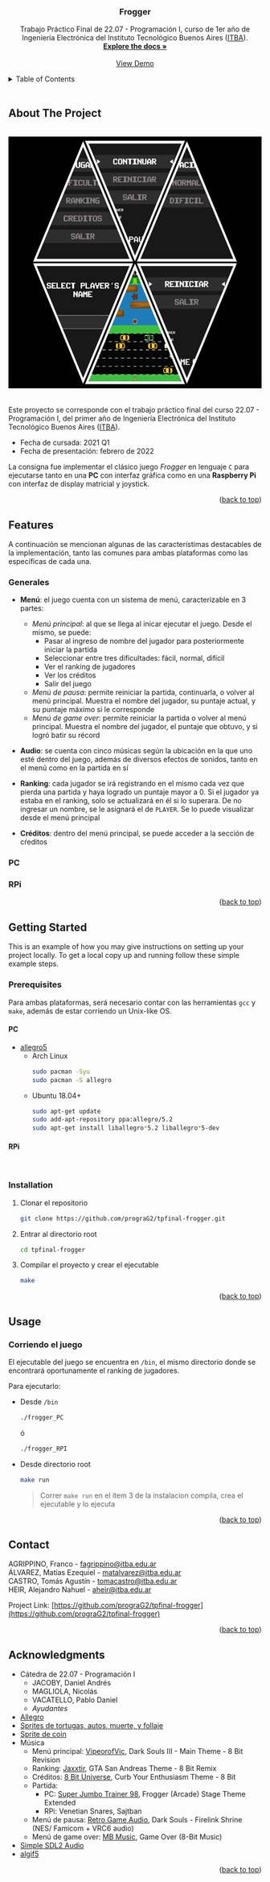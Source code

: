 <div id="top"></div>
<!--
*** Thanks for checking out the Best-README-Template. If you have a suggestion
*** that would make this better, please fork the repo and create a pull request
*** or simply open an issue with the tag "enhancement".
*** Don't forget to give the project a star!
*** Thanks again! Now go create something AMAZING! :D
-->



<!-- PROJECT SHIELDS -->
<!--
*** I'm using markdown "reference style" links for readability.
*** Reference links are enclosed in brackets [ ] instead of parentheses ( ).
*** See the bottom of this document for the declaration of the reference variables
*** for contributors-url, forks-url, etc. This is an optional, concise syntax you may use.
*** https://www.markdownguide.org/basic-syntax/#reference-style-links
-->



<!-- PROJECT LOGO -->
<br />
<!--
<div align="center">
  <a href="https://github.com/prograG2/tpfinal-frogger">
	<img src="doc/logo.jpeg" alt="Logo" width="120" height="120">
  </a>
-->

<h3 align="center">Frogger</h3>

  <p align="center">
	Trabajo Práctico Final de 22.07 - Programación I, curso de 1er año de Ingeniería Electrónica del Instituto Tecnológico Buenos Aires (<a href="https://www.itba.edu.ar/">ITBA</a>).
	<br />
	<a href="https://github.com/prograG2/tpfinal-frogger"><strong>Explore the docs »</strong></a>
	<br />
	<br />
	<a href="https://drive.google.com/file/d/1EKTfY6lPXKl7aFBDEpkf0zVYqBhvdM_r/view?usp=sharing">View Demo</a>
  </p>
</div>



<!-- TABLE OF CONTENTS -->
<details>
  <summary>Table of Contents</summary>
  <ol>
	<li>
	  <a href="#about-the-project">About The Project</a>
	</li>
	<li>
	  <a href="#features">Features</a>
	</li>
	<li>
	  <a href="#getting-started">Getting Started</a>
	  <ul>
		<li>
			<a href="#prerequisites">Prerequisites</a>
		</li>
		<li><a href="#installation">Installation</a></li>
	  </ul>
	</li>
	<li>
	  <a href="#usage">Usage</a>
	  <ul>
	    <li><a href="#corriendo-el-juego">Corriendo el juego</a></li>
	  </ul>
	</li>
	<li><a href="#contact">Contact</a></li>
	<li><a href="#acknowledgments">Acknowledgments</a></li>
  </ol>
</details>


<br />

<!-- ABOUT THE PROJECT -->
## About The Project

<br />
<div align="center">
  <a href="https://github.com/prograG2/tpfinal-frogger">
	<img src="doc/collage.jpg" alt="Screenshot" width="600" height="500">
  </a>
</div>
<br />

Este proyecto se corresponde con el trabajo práctico final del curso 22.07 - Programación I, del primer año de Ingeniería Electrónica del Instituto Tecnológico Buenos Aires (<a href="https://www.itba.edu.ar/">ITBA</a>).

* Fecha de cursada: 2021 Q1
* Fecha de presentación: febrero de 2022

La consigna fue implementar el clásico juego *Frogger* en lenguaje `C` para ejecutarse tanto en una
**PC** con interfaz gráfica como en una **Raspberry Pi** con interfaz de display matricial y joystick.

<p align="right">(<a href="#top">back to top</a>)</p>


<!-- Features -->
## Features

A continuación se mencionan algunas de las característimas destacables de la implementación, tanto las comunes para ambas plataformas como las específicas de cada una.

### Generales
* **Menú**: el juego cuenta con un sistema de menú, caracterizable en 3 partes:
  * *Menú principal*: al que se llega al inicar ejecutar el juego. Desde el mismo, se puede:
    * Pasar al ingreso de nombre del jugador para posteriormente iniciar la partida
    * Seleccionar entre tres dificultades: fácil, normal, difícil
    * Ver el ranking de jugadores
    * Ver los créditos
    * Salir del juego
  * *Menú de pausa*: permite reiniciar la partida, continuarla, o volver al menú principal. Muestra el nombre del jugador, su puntaje actual, y su puntaje máximo si le corresponde
  * *Menú de game over*: permite reiniciar la partida o volver al menú principal. Muestra el nombre del jugador, el puntaje que obtuvo, y si logró batir su récord

* **Audio**: se cuenta con cinco músicas según la ubicación en la que uno esté dentro del juego, además de diversos efectos de sonidos, tanto en el menú como en la partida en sí
* **Ranking**: cada jugador se irá registrando en el mismo cada vez que pierda una partida y haya logrado un puntaje mayor a 0. Si el jugador ya estaba en el ranking, solo se actualizará en él si lo superara. De no ingresar un nombre, se le asignará el de `PLAYER`. Se lo puede visualizar desde el menú principal
* **Créditos**: dentro del menú principal, se puede acceder a la sección de cŕeditos

### PC

### RPi


<p align="right">(<a href="#top">back to top</a>)</p>



<!-- GETTING STARTED -->
## Getting Started

This is an example of how you may give instructions on setting up your project locally.
To get a local copy up and running follow these simple example steps.

### Prerequisites

Para ambas plataformas, será necesario contar con las herramientas `gcc` y `make`, además de estar corriendo un Unix-like OS.

#### PC
* <a href="https://github.com/liballeg/allegro_wiki/wiki">allegro5</a>
  * Arch Linux
	```sh
	sudo pacman -Syu
	sudo pacman -S allegro
	```
  * Ubuntu 18.04+
	```sh
	sudo apt-get update
	sudo add-apt-repository ppa:allegro/5.2
	sudo apt-get install liballegro*5.2 liballegro*5-dev
	```

#### RPi
<br />

### Installation

1. Clonar el repositorio
	```sh
	git clone https://github.com/prograG2/tpfinal-frogger.git
	```
2. Entrar al directorio root
	```sh
	cd tpfinal-frogger
	```
3. Compilar el proyecto y crear el ejecutable
	```sh
	make
	```

<p align="right">(<a href="#top">back to top</a>)</p>



<!-- USAGE EXAMPLES -->
## Usage

### Corriendo el juego
El ejecutable del juego se encuentra en `/bin`, el mismo directorio donde se encontrará oportunamente el ranking de jugadores.

Para ejecutarlo:
* Desde `/bin`
	```sh
	./frogger_PC
	```
	ó
	```sh
	./frogger_RPI
	```
* Desde directorio root
	```sh
	make run
	```
	> Correr `make run` en el ítem 3 de la instalacion compila, crea el ejecutable y lo ejecuta



<p align="right">(<a href="#top">back to top</a>)</p>



<!-- CONTACT -->
## Contact

AGRIPPINO, Franco - fagrippino@itba.edu.ar
<br />
ÁLVAREZ, Matías Ezequiel - matalvarez@itba.edu.ar
<br />
CASTRO, Tomás Agustín - tomacastro@itba.edu.ar
<br />
HEIR, Alejandro Nahuel - aheir@itba.edu.ar

Project Link: [https://github.com/prograG2/tpfinal-frogger](https://github.com/prograG2/tpfinal-frogger)

<p align="right">(<a href="#top">back to top</a>)</p>



<!-- ACKNOWLEDGMENTS -->
## Acknowledgments

* Cátedra de 22.07 - Programación I
  * JACOBY, Daniel Andrés
  * MAGLIOLA, Nicolás
  * VACATELLO, Pablo Daniel
  * *Ayudantes*
* [Allegro](https://github.com/liballeg/allegro_wiki/wiki)
* [Sprites de tortugas, autos, muerte, y follaje](https://www.pinclipart.com/pindetail/hhxmRb_frogger-arcade-graphic-frogger-sprite-sheet-clipart/)
* [Sprite de coin](https://www.pinclipart.com/pindetail/ibiTJwi_coin-sprite-sheet-png-clipart/)
* Música
  * Menú principal: [VipeorofVic](https://www.youtube.com/watch?v=iXHix_kdJWI&t=101s), Dark Souls III - Main Theme - 8 Bit Revision
  * Ranking: [Jaxxtir](https://www.youtube.com/watch?v=ykt-5q13GGs), GTA San Andreas Theme - 8 Bit Remix
  * Créditos: [8 Bit Universe](https://www.youtube.com/watch?v=kRkBnSbwvk8), Curb Your Enthusiasm Theme - 8 Bit
  * Partida:
    * PC: [Super Jumbo Trainer 98](https://www.youtube.com/watch?v=t4xAVyQ3LpY&t=107s), Frogger (Arcade) Stage Theme Extended
    * RPi: Venetian Snares, Sajtban
  * Menú de pausa: [Retro Game Audio](https://soundcloud.com/retrogameaudio/firelink-shrine-nes-famicom), Dark Souls - Firelink Shrine (NES/ Famicom + VRC6 audio)
  * Menú de game over: [MB Music](https://www.youtube.com/watch?v=br3OzOrARh4), Game Over (8-Bit Music)
* [Simple SDL2 Audio](https://github.com/jakebesworth/Simple-SDL2-Audio)
* [algif5](https://github.com/allefant/algif5)

<p align="right">(<a href="#top">back to top</a>)</p>



<!-- MARKDOWN LINKS & IMAGES -->
<!-- https://www.markdownguide.org/basic-syntax/#reference-style-links -->

